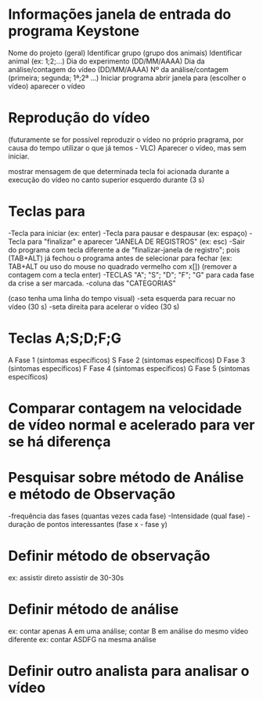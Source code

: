 # Informações janela de entrada do programa Keystone
Nome do projeto (geral)
Identificar grupo (grupo dos animais)
Identificar animal (ex: 1;2;...)
Dia do experimento (DD/MM/AAAA)
Dia da análise/contagem do vídeo (DD/MM/AAAA)
Nº da análise/contagem (primeira; segunda; 1ª;2ª ...)
Iniciar programa 
  abrir janela para (escolher o vídeo)
  aparecer o vídeo

# Reprodução do vídeo
(futuramente se for possível reproduzir o vídeo no próprio pragrama, por causa do tempo utilizar o que já temos - VLC)
Aparecer o vídeo, mas sem iniciar.

mostrar mensagem de que determinada tecla foi acionada durante a execução do vídeo no canto superior esquerdo 
durante (3 s)

# Teclas para 
-Tecla para iniciar (ex: enter)
-Tecla para pausar e despausar (ex: espaço)
-Tecla para "finalizar" e aparecer "JANELA DE REGISTROS" (ex: esc)
-Sair do programa com tecla diferente a de "finalizar-janela de registro"; pois (TAB+ALT) já fechou o programa antes de selecionar para fechar (ex: TAB+ALT ou uso do mouse no quadrado vermelho com x[])
(remover a contagem com a tecla enter)
-TECLAS "A"; "S"; "D"; "F"; "G" para cada fase da crise a ser marcada. -coluna das "CATEGORIAS"

(caso tenha uma linha do tempo visual)
-seta esquerda para recuar no vídeo (30 s)
-seta direita para acelerar o vídeo (30 s)

# Teclas A;S;D;F;G

A Fase 1 (sintomas específicos)
S Fase 2 (sintomas específicos)
D Fase 3 (sintomas específicos)
F Fase 4 (sintomas específicos)
G Fase 5 (sintomas específicos)

# Comparar contagem na velocidade de vídeo normal e acelerado para ver se há diferença

# Pesquisar sobre método de Análise e método de Observação
-frequência das fases (quantas vezes cada fase)
-Intensidade (qual fase)
-duração de pontos interessantes (fase x - fase y)

# Definir método de observação 
ex: assistir direto
    assistir de 30-30s

# Definir método de análise
 ex: contar apenas A em uma análise; contar B em análise do mesmo vídeo diferente
 ex: contar ASDFG na mesma análise

# Definir outro analista para analisar o vídeo

